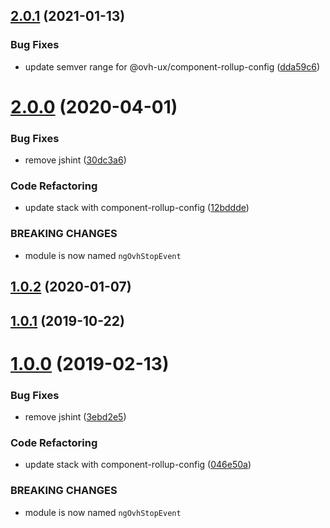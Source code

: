 ## [2.0.1](https://github.com/ovh/manager/compare/@ovh-ux/ng-ovh-stop-event@2.0.0...@ovh-ux/ng-ovh-stop-event@2.0.1) (2021-01-13)


### Bug Fixes

* update semver range for @ovh-ux/component-rollup-config ([dda59c6](https://github.com/ovh/manager/commit/dda59c6b71cb4ad9ab98f06a0bf995a7eb45a1d9))



# [2.0.0](https://github.com/ovh/manager/compare/@ovh-ux/ng-ovh-stop-event@1.0.2...@ovh-ux/ng-ovh-stop-event@2.0.0) (2020-04-01)


### Bug Fixes

* remove jshint ([30dc3a6](https://github.com/ovh/manager/commit/30dc3a69dbf7d38ae06ab796deab9a0e37a844ec))


### Code Refactoring

* update stack with component-rollup-config ([12bddde](https://github.com/ovh/manager/commit/12bddde4c3a05d5dfae19359f645d52597a607ea))


### BREAKING CHANGES

* module is now named `ngOvhStopEvent`



## [1.0.2](https://github.com/ovh-ux/ng-ovh-stop-event/compare/v1.0.1...v1.0.2) (2020-01-07)



## [1.0.1](https://github.com/ovh-ux/ng-ovh-stop-event/compare/v1.0.0...v1.0.1) (2019-10-22)



# [1.0.0](https://github.com/ovh-ux/ng-ovh-stop-event/compare/0.1.0...1.0.0) (2019-02-13)


### Bug Fixes

* remove jshint ([3ebd2e5](https://github.com/ovh-ux/ng-ovh-stop-event/commit/3ebd2e5))


### Code Refactoring

* update stack with component-rollup-config ([046e50a](https://github.com/ovh-ux/ng-ovh-stop-event/commit/046e50a))


### BREAKING CHANGES

* module is now named `ngOvhStopEvent`




